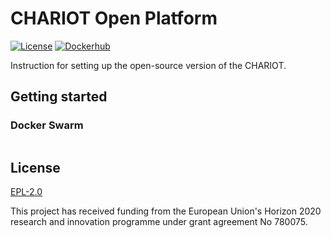 # CHARIOT Open Platform

[![License](https://img.shields.io/badge/License-EPL%202.0-yellow.svg)](https://opensource.org/licenses/EPL-2.0)
[![Dockerhub](https://img.shields.io/badge/dockerhub-charioth2020-yellowgreen)](https://hub.docker.com/orgs/charioth2020/repositories)

Instruction for setting up the open-source version of the CHARIOT.

## Getting started

### Docker Swarm

```
```

## License
[EPL-2.0](https://choosealicense.com/licenses/epl-2.0/)

This project has received funding from the European Union's Horizon 2020 research and innovation programme under grant agreement No 780075.
